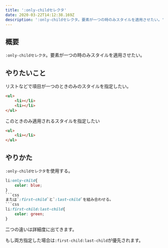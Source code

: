 ```yaml
---
title: ':only-childセレクタ'
date: 2020-03-22T14:12:38.169Z
description: ':only-childセレクタ。要素が一つの時のみスタイルを適用させたい。'
---
```

## 概要

`:only-childセレクタ`。要素が一つの時のみスタイルを適用させたい。

## やりたいこと

リストなどで項目が一つのときのみのスタイルを指定したい。
```html
<ul>
    <li></li>
    <li></li>
</ul>
```    
このときのみ適用されるスタイルを指定したい
```html
<ul>
    <li></li>
</ul>
```
## やりかた
 `:only-childセレクタ`を使用する。
```css
li:only-child{
    color: blue;
}
```css
または`:first-child`と`:last-child`を組み合わせる。
```css
li:first-child:last-child{
    color: green;
}
```
二つの違いは詳細度に出てきます。

もし両方指定した場合は`:first-child:last-child`が優先されます。

